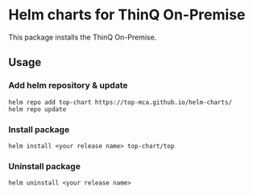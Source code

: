 # Helm charts for ThinQ On-Premise
This package installs the ThinQ On-Premise.

## Usage

### Add helm repository & update
```
helm repo add top-chart https://top-mca.github.io/helm-charts/
helm repo update
```
### Install package
```
helm install <your release name> top-chart/top
```
### Uninstall package
```
helm uninstall <your release name>
```